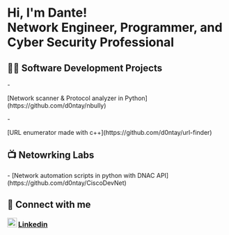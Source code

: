 <h1>Hi, I'm Dante! <br/><a>Network Engineer</a>, <a> Programmer</a>,<a> and Cyber Security Professional</a></h1>

<h2>👨‍💻 Software Development Projects</h2>
- <p>[Network scanner & Protocol analyzer in Python](https://github.com/d0ntay/nbully)</p>
- <p>[URL enumerator made with c++](https://github.com/d0ntay/url-finder)</p>

<h2>📺 Netowrking Labs</h2>
- [Network automation scripts in python with DNAC API](https://github.com/d0ntay/CiscoDevNet)

<h2>📱 Connect with me</h2>
<img align="left" alt="dante | LinkedIn" width="22px" src="https://cdn.jsdelivr.net/npm/simple-icons@v3/icons/linkedin.svg" /> <h3><a href="https://www.linkedin.com/in/dantecicciarelli/">Linkedin</a></h3>
